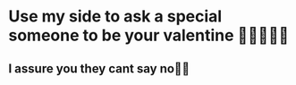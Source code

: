 # Use my side to ask a special someone to be your valentine 💌💕🧸🌹💘
## I assure you they cant say no👀💕
